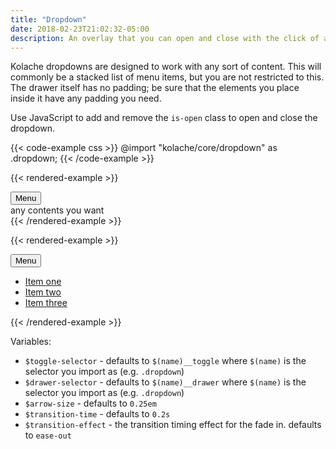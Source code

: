 ```yaml
---
title: "Dropdown"
date: 2018-02-23T21:02:32-05:00
description: An overlay that you can open and close with the click of a button.
---
```


Kolache dropdowns are designed to work with any sort of content. This will commonly be a stacked list of menu items, but you are not restricted to this. The drawer itself has no padding; be sure that the elements you place inside it have any padding you need.

Use JavaScript to add and remove the `is-open` class to open and close the dropdown.

{{< code-example css >}}
@import "kolache/core/dropdown" as .dropdown;
{{< /code-example >}}

{{< rendered-example >}}
<div class="dropdown">
  <button class="dropdown__toggle button">Menu</button>
  <div class="dropdown__drawer">
    any contents you want
  </div>
</div>
{{< /rendered-example >}}

{{< rendered-example >}}
<div class="dropdown">
  <button class="dropdown__toggle button">Menu</button>
  <div class="dropdown__drawer">
    <ul class="nav-stacked">
      <li><a href="#">Item one</a></li>
      <li><a href="#">Item two</a></li>
      <li><a href="#">Item three</a></li>
    </ul>
  </div>
</div>
{{< /rendered-example >}}

Variables:

* `$toggle-selector` - defaults to `$(name)__toggle` where `$(name)` is the selector you import as (e.g. `.dropdown`)
* `$drawer-selector` - defaults to `$(name)__drawer` where `$(name)` is the selector you import as (e.g. `.dropdown`)
* `$arrow-size` - defaults to `0.25em`
* `$transition-time` - defaults to `0.2s`
* `$transition-effect` - the transition timing effect for the fade in. defaults to `ease-out`
